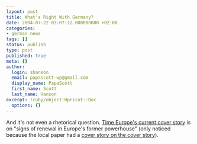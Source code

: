 ```yaml
---
layout: post
title: What's Right With Germany?
date: 2004-07-22 03:07:12.000000000 +02:00
categories:
- german news
tags: []
status: publish
type: post
published: true
meta: {}
author:
  login: shanson
  email: papascott-wp@gmail.com
  display_name: PapaScott
  first_name: Scott
  last_name: Hanson
excerpt: !ruby/object:Hpricot::Doc
  options: {}
---
```

<p>And it's not even a rhetorical question. <a href="http://www.time.com/time/europe/html/040726/" title="TIMEeurope Magazine | What's Right With Germany?">Time Europe's current cover story</a> is on "signs of renewal in Europe's former powerhouse" (only noticed because the local paper had a <a href="http://www.abendblatt.de/daten/2004/07/21/320396.html" title="Ausland sieht Deutschland im Aufwind">cover story on the cover story</a>).</p>
